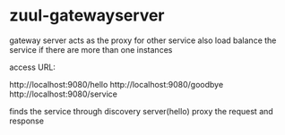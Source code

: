 # zuul-gatewayserver

gateway server acts as the proxy for other service also load balance the service if there are more than one instances

access URL:

http://localhost:9080/hello
http://localhost:9080/goodbye
http://localhost:9080/service

finds the service through discovery server(hello) proxy the request and response